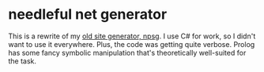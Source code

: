 # needleful net generator
This is a rewrite of my [old site generator, npsg](https://github.com/needleful/npsg).
I use C# for work, so I didn't want to use it everywhere. Plus, the code was getting quite verbose.
Prolog has some fancy symbolic manipulation that's theoretically well-suited for the task.